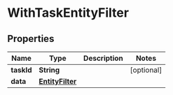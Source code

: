 

# WithTaskEntityFilter


## Properties

Name | Type | Description | Notes
------------ | ------------- | ------------- | -------------
**taskId** | **String** |  |  [optional]
**data** | [**EntityFilter**](EntityFilter.md) |  | 



